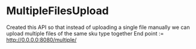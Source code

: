 # MultipleFilesUpload
Created this API so that instead of uploading a single file manually we can upload multiple files of the same sku type together
End point := <a>http://0.0.0.0:8080/multiple/</a>
